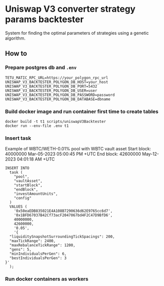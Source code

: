 # Uniswap V3 converter strategy params backtester

System for finding the optimal parameters of strategies using a genetic algorithm.

## How to

### Prepare postgres db and `.env`
```
TETU_MATIC_RPC_URL=https://your_polygon_rpc_url
UNISWAP_V3_BACKTESTER_POLYGON_DB_HOST=your_host
UNISWAP_V3_BACKTESTER_POLYGON_DB_PORT=5432
UNISWAP_V3_BACKTESTER_POLYGON_DB_USER=user
UNISWAP_V3_BACKTESTER_POLYGON_DB_PASSWORD=password
UNISWAP_V3_BACKTESTER_POLYGON_DB_DATABASE=dbname
```

### Build docker image and run container first time to create tables
```
docker build -t t1 scripts/uniswapV3Backtester
docker run --env-file .env t1
```

### Insert task

Example of WBTC/WETH-0.01% pool with WBTC vault asset
Start block: 40000000 Mar-05-2023 05:00:45 PM +UTC
End block: 42600000 May-12-2023 04:01:18 AM +UTC
```
INSERT INTO 
  task (
    "pool",
    "vaultAsset",
    "startBlock",
    "endBlock",
    "investAmountUnits",
    "config"
  )
  VALUES (
    '0x50eaEDB835021E4A108B7290636d62E9765cc6d7',
    '0x1BFD67037B42Cf73acF2047067bd4F2C47D9BfD6',
    40000000,
    42600000,
    '0.05',
    '{
  "liquiditySnapshotSurroundingTickSpacings": 200,
  "maxTickRange": 2400,
  "maxRebalanceTickRange": 1200,
  "gens": 5,
  "minIndividualsPerGen": 6,
  "bestIndividualsPerGen": 3
}'
  );
```

### Run docker containers as workers
